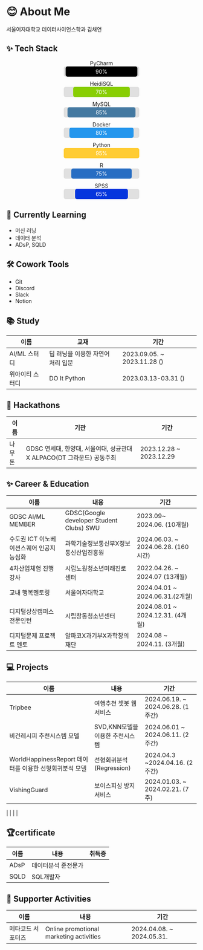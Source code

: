 # 😊 About Me
서울여자대학교 데이터사이언스학과 김채연

## ✨ Tech Stack 

<div align="center">
  <div style="width: 200px; margin: 10px 0;">
    <span>PyCharm</span>
    <div style="background: #e0e0e0; border-radius: 5px;">
      <div style="width: 90%; background: #000000; color: white; padding: 5px; border-radius: 5px;">90%</div>
    </div>
  </div>
  <div style="width: 200px; margin: 10px 0;">
    <span>HeidiSQL</span>
    <div style="background: #e0e0e0; border-radius: 5px;">
      <div style="width: 70%; background: #88CE02; color: white; padding: 5px; border-radius: 5px;">70%</div>
    </div>
  </div>
  <div style="width: 200px; margin: 10px 0;">
    <span>MySQL</span>
    <div style="background: #e0e0e0; border-radius: 5px;">
      <div style="width: 85%; background: #4479A1; color: white; padding: 5px; border-radius: 5px;">85%</div>
    </div>
  </div>
  <div style="width: 200px; margin: 10px 0;">
    <span>Docker</span>
    <div style="background: #e0e0e0; border-radius: 5px;">
      <div style="width: 80%; background: #2496ED; color: white; padding: 5px; border-radius: 5px;">80%</div>
    </div>
  </div>
  <div style="width: 200px; margin: 10px 0;">
    <span>Python</span>
    <div style="background: #e0e0e0; border-radius: 5px;">
      <div style="width: 95%; background: #FFCC33; color: white; padding: 5px; border-radius: 5px;">95%</div>
    </div>
  </div>
  <div style="width: 200px; margin: 10px 0;">
    <span>R</span>
    <div style="background: #e0e0e0; border-radius: 5px;">
      <div style="width: 75%; background: #276DC3; color: white; padding: 5px; border-radius: 5px;">75%</div>
    </div>
  </div>
  <div style="width: 200px; margin: 10px 0;">
    <span>SPSS</span>
    <div style="background: #e0e0e0; border-radius: 5px;">
      <div style="width: 65%; background: #0536DD; color: white; padding: 5px; border-radius: 5px;">65%</div>
    </div>
  </div>
</div>


## 🌱 Currently Learning
- 머신 러닝
- 데이터 분석
- ADsP, SQLD

## 🛠️ Cowork Tools
- Git
- Discord
- Slack
- Notion

## 📚 Study
| 이름                | 교재                                    | 기간                               |
|-------------------|---------------------------------------|----------------------------------|
| AI/ML 스터디         | 딥 러닝을 이용한 자연어 처리 입문          | 2023.09.05. ~ 2023.11.28  ()       |
| 위아이티 스터디      | DO It Python                          |2023.03.13-03.31 ()  |

## 🎉 Hackathons
| 이름       | 기관                                                              | 기간                               |
|------------|-------------------------------------------------------------------|----------------------------------|
| 나무톤  | GDSC 연세대, 한양대, 서울여대, 성균관대 X ALPACO(DT 그라운드) 공동주최 | 2023.12.28 ~ 2023.12.29           |


## ✨ Career & Education
| 이름                                    | 내용                                | 기간                      |
|---------------------------------------|-----------------------------------|-------------------------|
| GDSC AI/ML MEMBER             |GDSC(Google developer Student Clubs) SWU | 2023.09~ 2024.06. (10개월)
| 수도권 ICT 이노베이션스퀘어 인공지능심화  | 과학기술정보통신부X정보통신산업진흥원 | 2024.06.03. ~ 2024.06.28. (160시간) |
| 4차산업체험 진행 강사                       | 시립노원청소년미래진로센터      | 2022.04.26. ~ 2024.07 (13개월)   |
| 교내 행복멘토링                             | 서울여자대학교                   |2024.04.01 ~ 2024.06.31.(2개월)
| 디지털상상캠퍼스 전문인턴                    | 시립창동청소년센터                  | 2024.08.01 ~ 2024.12.31. (4개월)|
| 디지털문제 프로젝트 멘토 | 알파코X과기부X과학창의재단| 2024.08 ~ 2024.11. (3개월)

## 💻 Projects
| 이름           | 내용                                     | 기간                               |
|---------------|----------------------------------------|----------------------------------|
| Tripbee       | 여행추천 챗봇 웹서비스                      | 2024.06.19. ~ 2024.06.28. (1주간) |
| 비건레시피 추천시스템 모델  |  SVD,KNN모델을 이용한 추천시스템    | 2024.06.01 ~ 2024.06.11. (2주간) |
| WorldHappinessReport 데이터를 이용한 선형회귀분석 모델  |  선형회귀분석(Regression) | 2024.04.3 ~2024.04.16. (2주간)  |
| VishingGuard  | 보이스피싱 방지 서비스                      | 2024.01.03. ~ 2024.02.21. (7주)  |

|               |                                          |                                  |

## 🏆certificate
| 이름           | 내용                                     | 취득증                        |
|---------------|----------------------------------------|----------------------------------|
| ADsP  | 데이터분석 준전문가                                   |         |
| SQLD  | SQL개발자                                              |        |


## 🌟 Supporter Activities
| 이름           | 내용                                     | 기간                               |
|---------------|----------------------------------------|----------------------------------|
| 메타코드 서포터즈  | Online promotional marketing activities | 2024.04.08. ~ 2024.05.31.          |
